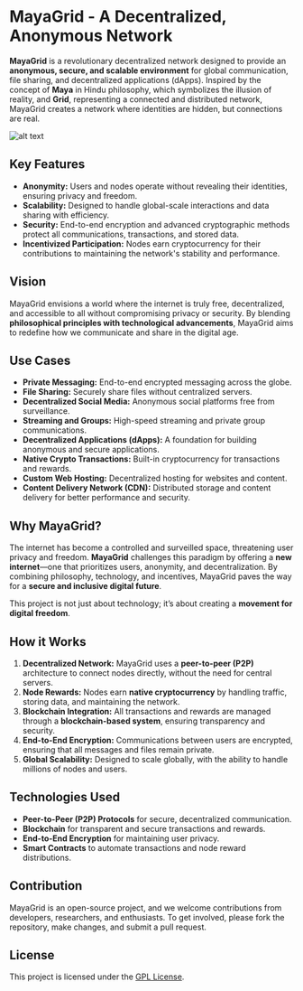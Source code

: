 # MayaGrid - A Decentralized, Anonymous Network

**MayaGrid** is a revolutionary decentralized network designed to provide an **anonymous, secure, and scalable environment** for global communication, file sharing, and decentralized applications (dApps). Inspired by the concept of **Maya** in Hindu philosophy, which symbolizes the illusion of reality, and **Grid**, representing a connected and distributed network, MayaGrid creates a network where identities are hidden, but connections are real.

![alt text](https://github.com/BrahmaBytes/Maya-Lok/blob/main/Lok.png?raw=true)

## Key Features

- **Anonymity:** Users and nodes operate without revealing their identities, ensuring privacy and freedom.
- **Scalability:** Designed to handle global-scale interactions and data sharing with efficiency.
- **Security:** End-to-end encryption and advanced cryptographic methods protect all communications, transactions, and stored data.
- **Incentivized Participation:** Nodes earn cryptocurrency for their contributions to maintaining the network's stability and performance.

## Vision

MayaGrid envisions a world where the internet is truly free, decentralized, and accessible to all without compromising privacy or security. By blending **philosophical principles with technological advancements**, MayaGrid aims to redefine how we communicate and share in the digital age.

## Use Cases

- **Private Messaging:** End-to-end encrypted messaging across the globe.
- **File Sharing:** Securely share files without centralized servers.
- **Decentralized Social Media:** Anonymous social platforms free from surveillance.
- **Streaming and Groups:** High-speed streaming and private group communications.
- **Decentralized Applications (dApps):** A foundation for building anonymous and secure applications.
- **Native Crypto Transactions:** Built-in cryptocurrency for transactions and rewards.
- **Custom Web Hosting:** Decentralized hosting for websites and content.
- **Content Delivery Network (CDN):** Distributed storage and content delivery for better performance and security.

## Why MayaGrid?

The internet has become a controlled and surveilled space, threatening user privacy and freedom. **MayaGrid** challenges this paradigm by offering a **new internet**—one that prioritizes users, anonymity, and decentralization. By combining philosophy, technology, and incentives, MayaGrid paves the way for a **secure and inclusive digital future**.

This project is not just about technology; it’s about creating a **movement for digital freedom**.

## How it Works

1. **Decentralized Network:** MayaGrid uses a **peer-to-peer (P2P)** architecture to connect nodes directly, without the need for central servers.
2. **Node Rewards:** Nodes earn **native cryptocurrency** by handling traffic, storing data, and maintaining the network.
3. **Blockchain Integration:** All transactions and rewards are managed through a **blockchain-based system**, ensuring transparency and security.
4. **End-to-End Encryption:** Communications between users are encrypted, ensuring that all messages and files remain private.
5. **Global Scalability:** Designed to scale globally, with the ability to handle millions of nodes and users.

## Technologies Used

- **Peer-to-Peer (P2P) Protocols** for secure, decentralized communication.
- **Blockchain** for transparent and secure transactions and rewards.
- **End-to-End Encryption** for maintaining user privacy.
- **Smart Contracts** to automate transactions and node reward distributions.

## Contribution

MayaGrid is an open-source project, and we welcome contributions from developers, researchers, and enthusiasts. To get involved, please fork the repository, make changes, and submit a pull request.

## License

This project is licensed under the [GPL License](LICENSE).
